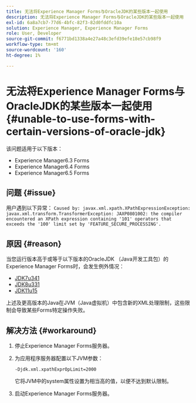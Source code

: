 ```yaml
---
title: 无法将Experience Manager Forms与OracleJDK的某些版本一起使用
description: 无法将Experience Manager Forms与OracleJDK的某些版本一起使用
exl-id: 6a8a7cb7-77d6-4bfc-82f3-82d0fddfc10a
solution: Experience Manager, Experience Manager Forms
role: User, Developer
source-git-commit: f6771bd1338a4e27a48c3efd39efe18e57cb98f9
workflow-type: tm+mt
source-wordcount: '160'
ht-degree: 1%

---
```


# 无法将Experience Manager Forms与OracleJDK的某些版本一起使用 {#unable-to-use-forms-with-certain-versions-of-oracle-jdk}

该问题适用于以下版本：

* Experience Manager6.3 Forms
* Experience Manager6.4 Forms
* Experience Manager6.5 Forms

## 问题 {#issue}

用户遇到以下异常：
`Caused by: javax.xml.xpath.XPathExpressionException: javax.xml.transform.TransformerException: JAXP0801002: the compiler encountered an XPath expression containing '101' operators that exceeds the '100' limit set by 'FEATURE_SECURE_PROCESSING'.`

## 原因 {#reason}

当您运行版本高于或等于以下版本的OracleJDK （Java开发工具包）的Experience Manager Forms时，会发生例外情况：

* [JDK7u341](https://www.oracle.com/java/technologies/javase/7u341-relnotes.html)
* [JDK8u331](https://www.oracle.com/java/technologies/javase/8u331-relnotes.html)
* [JDK11u15](https://www.oracle.com/java/technologies/javase/11-0-15-relnotes.html)

上述及更高版本的Java在JVM（Java虚拟机）中包含新的XML处理限制，这些限制会导致某些Forms特定操作失败。

## 解决方法 {#workaround}

1. 停止Experience Manager Forms服务器。
1. 为应用程序服务器配置以下JVM参数：

   `-Djdk.xml.xpathExprOpLimit=2000`

   它将JVM中的system属性设置为相当高的值，以便不达到默认限制。

1. 启动Experience Manager Forms服务器。
